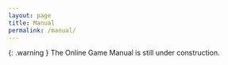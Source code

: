 ```yaml
---
layout: page
title: Manual
permalink: /manual/
---
```


{: .warning }
The Online Game Manual is still under construction.
